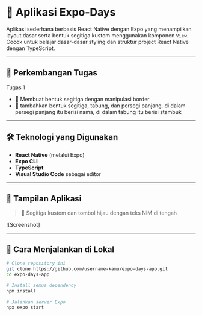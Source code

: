 # 📱 Aplikasi Expo-Days

Aplikasi sederhana berbasis React Native dengan Expo yang menampilkan layout dasar serta bentuk segitiga kustom menggunakan komponen `View`. Cocok untuk belajar dasar-dasar styling dan struktur project React Native dengan TypeScript.

---

## 🚀 Perkembangan Tugas 
Tugas 1
- 📐 Membuat bentuk segitiga dengan manipulasi border
- 🎯 tambahkan bentuk segitiga, tabung, dan persegi panjang. di dalam persegi panjang itu berisi nama, di dalam tabung itu berisi stambuk

---

## 🛠️ Teknologi yang Digunakan

- **React Native** (melalui Expo)
- **Expo CLI**
- **TypeScript**
- **Visual Studio Code** sebagai editor

---

## 📸 Tampilan Aplikasi

> 🔵 Segitiga kustom dan tombol hijau dengan teks NIM di tengah

![Screenshot] <!-- Ganti dengan URL gambar atau unggah di GitHub -->

---

## 🔧 Cara Menjalankan di Lokal

```bash
# Clone repository ini
git clone https://github.com/username-kamu/expo-days-app.git
cd expo-days-app

# Install semua dependency
npm install

# Jalankan server Expo
npx expo start
